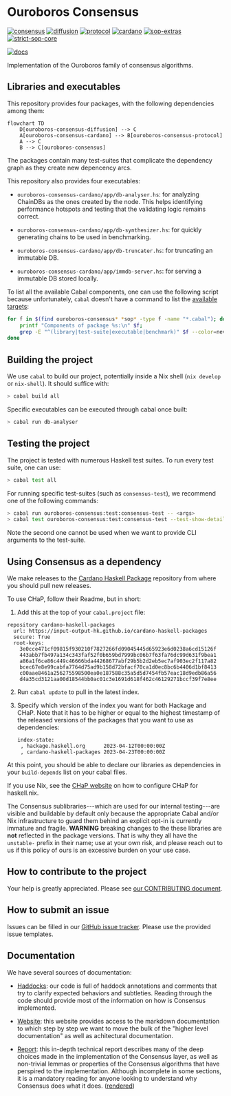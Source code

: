 # Ouroboros Consensus

[![consensus](https://img.shields.io/badge/ouroboros--consensus-0.13.0.1-blue)](https://input-output-hk.github.io/cardano-haskell-packages/package/ouroboros-consensus-0.13.0.1/)
[![diffusion](https://img.shields.io/badge/ouroboros--consensus--diffusion-0.9.0.0-blue)](https://input-output-hk.github.io/cardano-haskell-packages/package/ouroboros-consensus-diffusion-0.9.0.0/)
[![protocol](https://img.shields.io/badge/ouroboros--consensus--protocol-0.6.0.0-blue)](https://input-output-hk.github.io/cardano-haskell-packages/package/ouroboros-consensus-protocol-0.6.0.0/)
[![cardano](https://img.shields.io/badge/ouroboros--consensus--cardano-0.12.0.0-blue)](https://input-output-hk.github.io/cardano-haskell-packages/package/ouroboros-consensus-cardano-0.12.0.0/)
[![sop-extras](https://img.shields.io/badge/sop--extras-0.1.0.0-blue)](https://input-output-hk.github.io/cardano-haskell-packages/package/sop-extras-0.1.0.0/)
[![strict-sop-core](https://img.shields.io/badge/strict--sop--core-0.1.0.0-blue)](https://input-output-hk.github.io/cardano-haskell-packages/package/strict-sop-core-0.1.0.0/)

[![docs](https://img.shields.io/badge/Documentation-yellow)][webpage]

Implementation of the Ouroboros family of consensus algorithms.

## Libraries and executables

This repository provides four packages, with the following dependencies among
them:

``` mermaid
flowchart TD
    D[ouroboros-consensus-diffusion] --> C
    A[ouroboros-consensus-cardano] --> B[ouroboros-consensus-protocol]
    A --> C
    B --> C[ouroboros-consensus]
```

The packages contain many test-suites that complicate the dependency graph as
they create new depencency arcs.

This repository also provides four executables:

- `ouroboros-consensus-cardano/app/db-analyser.hs`: for analyzing ChainDBs as
  the ones created by the node. This helps identifying performance hotspots and
  testing that the validating logic remains correct.

- `ouroboros-consensus-cardano/app/db-synthesizer.hs`: for quickly generating
  chains to be used in benchmarking.

- `ouroboros-consensus-cardano/app/db-truncater.hs`: for truncating an immutable
  DB.

- `ouroboros-consensus-cardano/app/immdb-server.hs`: for serving a immutable DB
  stored locally.

To list all the available Cabal components, one can use the following script
because unfortunately, `cabal` doesn't have a command to list the [available
targets](https://github.com/haskell/cabal/issues/4070):

``` bash
for f in $(find ouroboros-consensus* *sop* -type f -name "*.cabal"); do
    printf "Components of package %s:\n" $f;
    grep -E "^(library|test-suite|executable|benchmark)" $f --color=never | column -t | sort | sed 's/^/\t/'
done
```

## Building the project

We use `cabal` to build our project, potentially inside a Nix shell (`nix
develop` or `nix-shell`). It should suffice with:

``` bash
> cabal build all
```

Specific executables can be executed through cabal once built:

``` bash
> cabal run db-analyser
```

## Testing the project

The project is tested with numerous Haskell test suites. To run every test
suite, one can use:

``` bash
> cabal test all
```

For running specific test-suites (such as `consensus-test`), we recommend one of
the following commands:

``` bash
> cabal run ouroboros-consensus:test:consensus-test -- <args>
> cabal test ouroboros-consensus:test:consensus-test --test-show-details=direct
```

Note the second one cannot be used when we want to provide CLI arguments to the
test-suite.

## Using Consensus as a dependency

We make releases to the [Cardano Haskell
Package](https://input-output-hk.github.io/cardano-haskell-packages/all-packages/)
repository from where you should pull new releases.

To use CHaP, follow their Readme, but in short:

1. Add this at the top of your `cabal.project` file:

  ```
  repository cardano-haskell-packages
    url: https://input-output-hk.github.io/cardano-haskell-packages
    secure: True
    root-keys:
      3e0cce471cf09815f930210f7827266fd09045445d65923e6d0238a6cd15126f
      443abb7fb497a134c343faf52f0b659bd7999bc06b7f63fa76dc99d631f9bea1
      a86a1f6ce86c449c46666bda44268677abf29b5b2d2eb5ec7af903ec2f117a82
      bcec67e8e99cabfa7764d75ad9b158d72bfacf70ca1d0ec8bc6b4406d1bf8413
      c00aae8461a256275598500ea0e187588c35a5d5d7454fb57eac18d9edb86a56
      d4a35cd3121aa00d18544bb0ac01c3e1691d618f462c46129271bccf39f7e8ee
  ```

2. Run `cabal update` to pull in the latest index.
3. Specify which version of the index you want for both Hackage and CHaP. Note
   that it has to be higher or equal to the highest timestamp of the released
   versions of the packages that you want to use as dependencies:

   ```
   index-state:
    , hackage.haskell.org      2023-04-12T00:00:00Z
    , cardano-haskell-packages 2023-04-23T00:00:00Z
   ```

At this point, you should be able to declare our libraries as dependencies in
your `build-depends` list on your cabal files.

If you use Nix, see the [CHaP
website](https://input-output-hk.github.io/cardano-haskell-packages/) on how to
configure CHaP for haskell.nix.

The Consensus sublibraries---which are used for our internal testing---are
visible and buildable by default only because the appropriate Cabal and/or Nix
infrastructure to guard them behind an explicit opt-in is currently immature
and fragile. **WARNING** breaking changes to the these libraries are **not**
reflected in the package versions. That is why they all have the `unstable-`
prefix in their name; use at your own risk, and please reach out to us if this
policy of ours is an excessive burden on your use case.

## How to contribute to the project

Your help is greatly appreciated. Please see [our CONTRIBUTING
document](CONTRIBUTING.md).

## How to submit an issue

Issues can be filled in our [GitHub issue
tracker](https://github.com/input-output-hk/ouroboros-consensus/issues). Please
use the provided issue templates.

## Documentation

We have several sources of documentation:

- [Haddocks](https://input-output-hk.github.io/ouroboros-consensus/haddocks/):
  our code is full of haddock annotations and comments that try to clarify
  expected behaviors and subtleties. Reading through the code should provide
  most of the information on how is Consensus implemented.

- [Website](https://input-output-hk.github.io/ouroboros-consensus/): this
  website provides access to the markdown documentation to which step by step we
  want to move the bulk of the "higher level documentation" as well as
  achitectural documentation.

- [Report](./docs/tech-reports/report/): this in-depth technical report describes many of the
  deep choices made in the implementation of the Consensus layer, as well as
  non-trivial lemmas or properties of the Consensus algorithms that have
  perspired to the implementation. Although incomplete in some sections, it is a
  mandatory reading for anyone looking to understand why Consensus does what it
  does.
  ([rendered](https://input-output-hk.github.io/ouroboros-consensus/pdfs/report.pdf))


[webpage]: https://input-output-hk.github.io/ouroboros-consensus/
